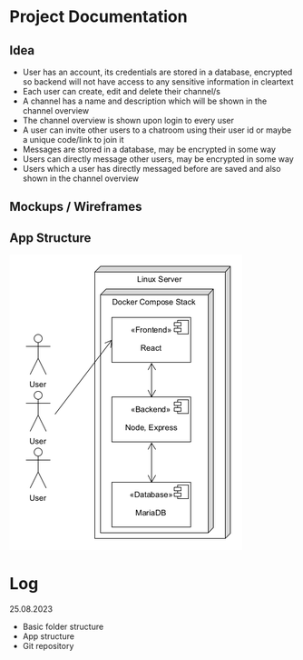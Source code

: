 # Project Documentation
## Idea
- User has an account, its credentials are stored in a database, encrypted so backend will not have access to any sensitive information in cleartext
- Each user can create, edit and delete their channel/s
- A channel has a name and description which will be shown in the channel overview
- The channel overview is shown upon login to every user
- A user can invite other users to a chatroom using their user id or maybe a unique code/link to join it
- Messages are stored in a database, may be encrypted in some way
- Users can directly message other users, may be encrypted in some way
- Users which a user has directly messaged before are saved and also shown in the channel overview


## Mockups / Wireframes

## App Structure
![app structure](app_structure.png)

# Log
25.08.2023
- Basic folder structure
- App structure
- Git repository